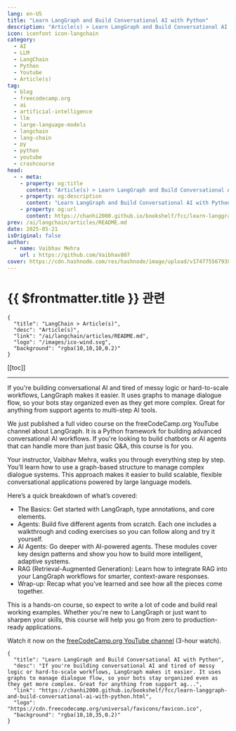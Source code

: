 ```yaml
---
lang: en-US
title: "Learn LangGraph and Build Conversational AI with Python"
description: "Article(s) > Learn LangGraph and Build Conversational AI with Python"
icon: iconfont icon-langchain
category:
  - AI
  - LLM
  - LangChain
  - Python
  - Youtube
  - Article(s)
tag:
  - blog
  - freecodecamp.org
  - ai
  - artificial-intelligence
  - llm
  - large-language-models
  - langchain
  - lang-chain
  - py
  - python
  - youtube
  - crashcourse
head:
  - - meta:
    - property: og:title
      content: "Article(s) > Learn LangGraph and Build Conversational AI with Python"
    - property: og:description
      content: "Learn LangGraph and Build Conversational AI with Python"
    - property: og:url
      content: https://chanhi2000.github.io/bookshelf/fcc/learn-langgraph-and-build-conversational-ai-with-python.html
prev: /ai/langchain/articles/README.md
date: 2025-05-21
isOriginal: false
author:
  - name: Vaibhav Mehra
    url : https://github.com/Vaibhav807
cover: https://cdn.hashnode.com/res/hashnode/image/upload/v1747755679385/a984244e-b0a8-4431-8090-75db806e9616.png
---
```


# {{ $frontmatter.title }} 관련

```component VPCard
{
  "title": "LangChain > Article(s)",
  "desc": "Article(s)",
  "link": "/ai/langchain/articles/README.md",
  "logo": "/images/ico-wind.svg",
  "background": "rgba(10,10,10,0.2)"
}
```

[[toc]]

---

<SiteInfo
  name="Learn LangGraph and Build Conversational AI with Python"
  desc="If you're building conversational AI and tired of messy logic or hard-to-scale workflows, LangGraph makes it easier. It uses graphs to manage dialogue flow, so your bots stay organized even as they get more complex. Great for anything from support ag..."
  url="https://freecodecamp.org/news/learn-langgraph-and-build-conversational-ai-with-python"
  logo="https://cdn.freecodecamp.org/universal/favicons/favicon.ico"
  preview="https://cdn.hashnode.com/res/hashnode/image/upload/v1747755679385/a984244e-b0a8-4431-8090-75db806e9616.png"/>

If you're building conversational AI and tired of messy logic or hard-to-scale workflows, LangGraph makes it easier. It uses graphs to manage dialogue flow, so your bots stay organized even as they get more complex. Great for anything from support agents to multi-step AI tools.

We just published a full video course on the freeCodeCamp.org YouTube channel about LangGraph. It is a Python framework for building advanced conversational AI workflows. If you're looking to build chatbots or AI agents that can handle more than just basic Q&A, this course is for you.

Your instructor, Vaibhav Mehra, walks you through everything step by step. You’ll learn how to use a graph-based structure to manage complex dialogue systems. This approach makes it easier to build scalable, flexible conversational applications powered by large language models.

Here’s a quick breakdown of what’s covered:

- The Basics: Get started with LangGraph, type annotations, and core elements.
- Agents: Build five different agents from scratch. Each one includes a walkthrough and coding exercises so you can follow along and try it yourself.
- AI Agents: Go deeper with AI-powered agents. These modules cover key design patterns and show you how to build more intelligent, adaptive systems.
- RAG (Retrieval-Augmented Generation): Learn how to integrate RAG into your LangGraph workflows for smarter, context-aware responses.
- Wrap-up: Recap what you’ve learned and see how all the pieces come together.

This is a hands-on course, so expect to write a lot of code and build real working examples. Whether you're new to LangGraph or just want to sharpen your skills, this course will help you go from zero to production-ready applications.

Watch it now on the [<VPIcon icon="fa-brands fa-youtube"/>freeCodeCamp.org YouTube channel](https://youtu.be/jGg_1h0qzaM) (3-hour watch).

<VidStack src="youtube/jGg_1h0qzaM" />

<!-- TODO: add ARTICLE CARD -->
```component VPCard
{
  "title": "Learn LangGraph and Build Conversational AI with Python",
  "desc": "If you're building conversational AI and tired of messy logic or hard-to-scale workflows, LangGraph makes it easier. It uses graphs to manage dialogue flow, so your bots stay organized even as they get more complex. Great for anything from support ag...",
  "link": "https://chanhi2000.github.io/bookshelf/fcc/learn-langgraph-and-build-conversational-ai-with-python.html",
  "logo": "https://cdn.freecodecamp.org/universal/favicons/favicon.ico",
  "background": "rgba(10,10,35,0.2)"
}
```
